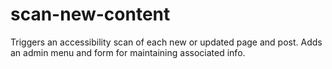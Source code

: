 # scan-new-content
Triggers an accessibility scan of each new or updated page and post. Adds an admin menu and form for maintaining associated info.
